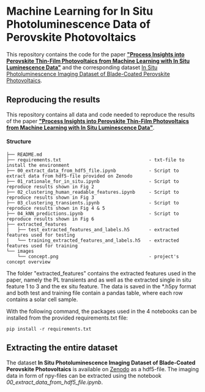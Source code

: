 # Machine Learning for In Situ Photoluminescence Data of Perovskite Photovoltaics


This repository contains the code for the paper **["Process Insights into Perovskite Thin-Film Photovoltaics from Machine Learning with In Situ Luminescence Data"](https://doi.org/10.1002/solr.202201114)** and the corresponding dataset [In Situ Photoluminescence Imaging Dataset of Blade-Coated Perovskite Photovoltaics](https://doi.org/10.5281/zenodo.7503391).

## Reproducing the results

This repository contains all data and code needed to reproduce the results of the paper **["Process Insights into Perovskite Thin-Film Photovoltaics from Machine Learning with In Situ Luminescence Data"](https://doi.org/10.1002/solr.202201114)**.   

#### Structure
```
├── README.md                                                           
├── requirements.txt                                - txt-file to install the environment
├── 00_extract_data_from_hdf5_file.ipynb            - Script to extract data from hdf5-file provided on Zenodo
├── 01_rationale_for_in_situ.ipynb                  - Script to reproduce results shown in Fig 2
├── 02_clustering_human_readable_features.ipynb     - Script to reproduce results shown in Fig 3
├── 03_clustering_transients.ipynb                  - Script to reproduce results shown in Fig 4 & 5
├── 04_kNN_predictions.ipynb                        - Script to reproduce results shown in Fig 6
├── extracted_features
|   ├── test_extracted_features_and_labels.h5	    - extracted features used for testing
|   └── training_extracted_features_and_labels.h5   - extracted features used for training                    
└── images
    └── concept.png                                 - project's concept overview  
```

The folder "extracted_features" contains the extracted features used in the paper, namely the PL transients and as well as the extracted single in situ feature 1 to 3 and the ex situ feature. The data is saved in the *.h5py format and both test and training file contain a pandas table, where each row contains a solar cell sample. 


With the following command, the packages used in the 4 notebooks can be installed from the provided requirements.txt file:

`
pip install -r requirements.txt
`

## Extracting the entire dataset 

The dataset **In Situ Photoluminescence Imaging Dataset of Blade-Coated Perovskite Photovoltaics** is available on [Zenodo](https://doi.org/10.5281/zenodo.7503391) as a hdf5-file. The imaging data in form of npy-files can be extracted using the notebook *00_extract_data_from_hdf5_file.ipynb*.





